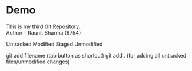 # Demo
This is my third Git Repository.
</br>
Author - Raunit Sharma (6754)


Untracked
Modified
Staged
Unmodified

git add filename (tab button as shortcut)
git add . (for adding all untracked files/unmodified changes)